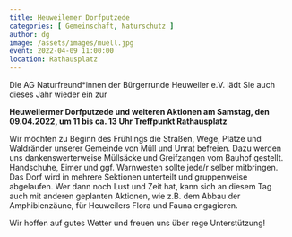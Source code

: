 ```yaml
---
title: Heuweilemer Dorfputzede
categories: [ Gemeinschaft, Naturschutz ]
author: dg
image: /assets/images/muell.jpg
event: 2022-04-09 11:00:00
location: Rathausplatz
---
```

Die AG Naturfreund*innen der Bürgerrunde Heuweiler e.V. lädt Sie auch dieses Jahr wieder ein zur 

**Heuweilermer Dorfputzede und weiteren Aktionen 
am Samstag, den 09.04.2022, um 11 bis ca. 13 Uhr
Treffpunkt Rathausplatz**

Wir möchten zu Beginn des Frühlings die Straßen, Wege, Plätze und Waldränder unserer Gemeinde von Müll und Unrat befreien. Dazu werden uns dankenswerterweise Müllsäcke und Greifzangen vom Bauhof gestellt. Handschuhe, Eimer und ggf. Warnwesten sollte jede/r selber mitbringen. Das Dorf wird in mehrere Sektionen unterteilt und gruppenweise abgelaufen. Wer dann noch Lust und Zeit hat, kann sich an diesem Tag auch mit anderen geplanten Aktionen, wie z.B. dem Abbau der Amphibienzäune, für Heuweilers Flora und Fauna engagieren. 

Wir hoffen auf gutes Wetter und freuen uns über rege Unterstützung!